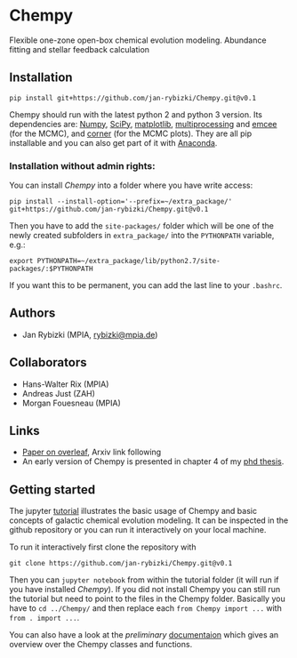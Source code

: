 # Chempy
Flexible one-zone open-box chemical evolution modeling. Abundance fitting and stellar feedback calculation

## Installation

```
pip install git+https://github.com/jan-rybizki/Chempy.git@v0.1
```
Chempy should run with the latest python 2 and python 3 version.
Its dependencies are: [Numpy](http://numpy.scipy.org/), [SciPy](http://www.scipy.org/), [matplotlib](http://matplotlib.sourceforge.net/), [multiprocessing](https://docs.python.org/2/library/multiprocessing.html#module-multiprocessing) and [emcee](http://dan.iel.fm/emcee/current/) (for the MCMC), and [corner](http://corner.readthedocs.io/en/latest/) (for the MCMC plots). They are all pip installable and you can also get part of it with [Anaconda](https://www.continuum.io/downloads).

### Installation without admin rights:
You can install *Chempy* into a folder where you have write access:
```
pip install --install-option='--prefix=~/extra_package/' git+https://github.com/jan-rybizki/Chempy.git@v0.1
```
Then you have to add the `site-packages/` folder which will be one of the newly created subfolders in `extra_package/` into the ```PYTHONPATH``` variable, e.g.:
```
export PYTHONPATH=~/extra_package/lib/python2.7/site-packages/:$PYTHONPATH
```
If you want this to be permanent, you can add the last line to your `.bashrc`.


## Authors
- Jan Rybizki (MPIA, rybizki@mpia.de)

## Collaborators
- Hans-Walter Rix (MPIA)
- Andreas Just (ZAH)
- Morgan Fouesneau (MPIA)

## Links
- [Paper on overleaf](https://www.overleaf.com/read/jypbdqqqrdnp), Arxiv link following
- An early version of Chempy is presented in chapter 4 of my [phd thesis](http://nbn-resolving.de/urn:nbn:de:bsz:16-heidok-199349).

## Getting started
The jupyter [tutorial](https://github.com/jan-rybizki/Chempy/tree/master/tutorials) illustrates the basic usage of Chempy and basic concepts of galactic chemical evolution modeling. It can be inspected in the github repository or you can run it interactively on your local machine.

To run it interactively first clone the repository with
```
git clone https://github.com/jan-rybizki/Chempy.git@v0.1
```
Then you can ```jupyter notebook``` from within the tutorial folder (it will run if you have installed *Chempy*). 
If you did not install Chempy you can still run the tutorial but need to point to the files in the Chempy folder. Basically you have to ```cd ../Chempy/``` and then replace each ```from Chempy import ...``` with ```from . import ...```.

You can also have a look at the *preliminary* [documentaion](http://www.mpia.de/homes/rybizki/html/index.html) which gives an overview over the Chempy classes and functions.
